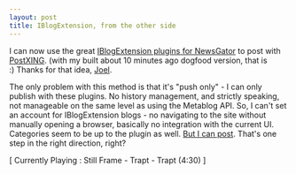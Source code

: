 ```yaml
---
layout: post
title: IBlogExtension, from the other side
---
```

<p>I can now use the great <a href="http://www.newsgator.com/plugins">IBlogExtension plugins for NewsGator</a> 
to post with <a href="http://PostXING.url123.com/main">PostXING</a>. (with my 
built about 10 minutes ago dogfood version, that is :) Thanks for that 
idea, <a href="http://rosscode.com">Joel</a>.</p>
<p>The only problem with this method is that it's "push only" - I can only 
publish with these plugins. No history management, and strictly speaking, not 
manageable on the same level as using the Metablog API. So, I can't set an 
account for IBlogExtension blogs - no navigating to the site without manually 
opening a browser, basically no integration with the current UI. Categories seem 
to be up to the plugin as well. <a href="http://bluefenix.blogspot.com/2005/01/iblogextension-from-other-side.html">But 
I can post</a>. That's one step in the right direction, right?</p>
<p class="media">[ Currently Playing : Still Frame - Trapt - Trapt (4:30) 
]</p>